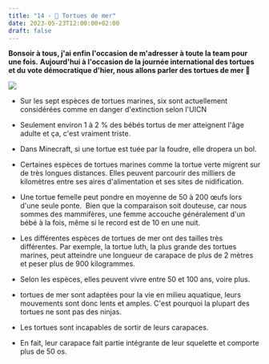 ```yaml
---
title: "14 - 🐢 Tortues de mer"
date: 2023-05-23T12:00:00+02:00
draft: false
---
```


**Bonsoir à tous, j'ai enfin l'occasion de m'adresser à toute la team pour une fois.**
**Aujourd'hui à l'occasion de la journée international des tortues et du vote démocratique d'hier, nous allons parler des tortues de mer 🐢**

![](https://i1.wp.com/nypost.com/wp-content/uploads/sites/2/2018/04/shutterstock_337861145.jpg)

- Sur les sept espèces de tortues marines, six sont actuellement considérées comme en danger d'extinction selon l'UICN

- Seulement environ 1 à 2 % des bébés tortus de mer atteignent l'âge adulte et ça, c'est vraiment triste.  

- Dans Minecraft, si une tortue est tuée par la foudre, elle dropera un bol.  

- Certaines espèces de tortues marines comme la tortue verte migrent sur de très longues distances. Elles peuvent parcourir des milliers de kilomètres entre ses aires d'alimentation et ses sites de nidification.

- Une tortue femelle peut pondre en moyenne de 50 à 200 œufs lors d'une seule ponte.  Bien que la comparaison soit douteuse, car nous sommes des mammifères, une femme accouche généralement d'un bébé à la fois, même si le record est de 10 en une nuit.

- Les différentes espèces de tortues de mer ont des tailles très différentes. Par exemple, la tortue luth, la plus grande des tortues marines, peut atteindre une longueur de carapace de plus de 2 mètres et peser plus de 900 kilogrammes.

- Selon les espèces, elles peuvent vivre entre 50 et 100 ans, voire plus.

-  tortues de mer sont adaptées pour la vie en milieu aquatique, leurs mouvements sont donc lents et amples. C'est pourquoi la plupart des tortues ne sont pas des ninjas.  

- Les tortues sont incapables de sortir de leurs carapaces.

- En fait, leur carapace fait partie intégrante de leur squelette et comporte plus de 50 os.
